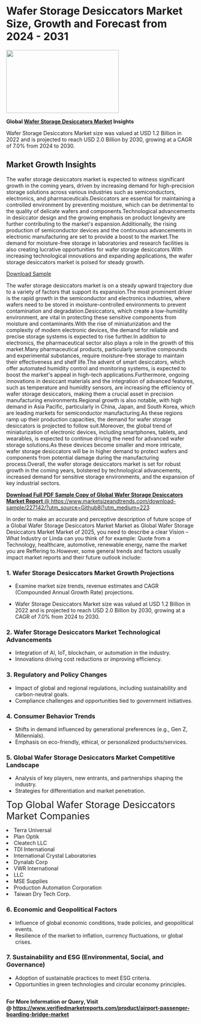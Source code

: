 <H1>Wafer Storage Desiccators Market Size, Growth and Forecast from 2024 - 2031</H1><img class="aligncenter size-medium wp-image-584254" src="https://thirdeyenews.in/wp-content/uploads/2024/09/Global-Market-Research-300x168.jpeg" alt="" width="300" height="168" /><p><strong>Global&nbsp;<a href="https://www.marketsizeandtrends.com/download-sample/227142/?utm_source=Github8j?utm_medium=223">Wafer Storage Desiccators Market</a> Insights</strong></p><p>Wafer Storage Desiccators Market size was valued at USD 1.2 Billion in 2022 and is projected to reach USD 2.0 Billion by 2030, growing at a CAGR of 7.0% from 2024 to 2030.</p><p><h2>Market Growth Insights</h2> <p>The wafer storage desiccators market is expected to witness significant growth in the coming years, driven by increasing demand for high-precision storage solutions across various industries such as semiconductors, electronics, and pharmaceuticals.Desiccators are essential for maintaining a controlled environment by preventing moisture, which can be detrimental to the quality of delicate wafers and components.Technological advancements in desiccator design and the growing emphasis on product longevity are further contributing to the market's expansion.Additionally, the rising production of semiconductor devices and the continuous advancements in electronic manufacturing are set to provide a boost to the market.The demand for moisture-free storage in laboratories and research facilities is also creating lucrative opportunities for wafer storage desiccators.With increasing technological innovations and expanding applications, the wafer storage desiccators market is poised for steady growth.</p> <p><a href="#">Download Sample</a></p> <p>The wafer storage desiccators market is on a steady upward trajectory due to a variety of factors that support its expansion.The most prominent driver is the rapid growth in the semiconductor and electronics industries, where wafers need to be stored in moisture-controlled environments to prevent contamination and degradation.Desiccators, which create a low-humidity environment, are vital in protecting these sensitive components from moisture and contaminants.With the rise of miniaturization and the complexity of modern electronic devices, the demand for reliable and precise storage systems is expected to rise further.In addition to electronics, the pharmaceutical sector also plays a role in the growth of this market.Many pharmaceutical products, particularly sensitive compounds and experimental substances, require moisture-free storage to maintain their effectiveness and shelf life.The advent of smart desiccators, which offer automated humidity control and monitoring systems, is expected to boost the market's appeal in high-tech applications.Furthermore, ongoing innovations in desiccant materials and the integration of advanced features, such as temperature and humidity sensors, are increasing the efficiency of wafer storage desiccators, making them a crucial asset in precision manufacturing environments.Regional growth is also notable, with high demand in Asia Pacific, particularly in China, Japan, and South Korea, which are leading markets for semiconductor manufacturing.As these regions ramp up their production capacities, the demand for wafer storage desiccators is projected to follow suit.Moreover, the global trend of miniaturization of electronic devices, including smartphones, tablets, and wearables, is expected to continue driving the need for advanced wafer storage solutions.As these devices become smaller and more intricate, wafer storage desiccators will be in higher demand to protect wafers and components from potential damage during the manufacturing process.Overall, the wafer storage desiccators market is set for robust growth in the coming years, bolstered by technological advancements, increased demand for sensitive storage environments, and the expansion of key industrial sectors.<p><a href="#"></p><p><span class=""><strong>Download Full PDF Sample Copy of Global Wafer Storage Desiccators Market Report</strong> @ <a href="https://www.marketsizeandtrends.com/download-sample/227142/?utm_source=Github8j?utm_medium=223" target="_blank">https://www.marketsizeandtrends.com/download-sample/227142/?utm_source=Github8j?utm_medium=223</a></span></p><p>In order to make an accurate and perceptive description of future scope of a Global&nbsp;Wafer Storage Desiccators Market Market as Global&nbsp;Wafer Storage Desiccators Market Market of 2025, you need to describe a clear Vision &ndash; What Industry or Linda can you think of for example: Quote from a Technology, healthcare, automotive, renewable energy, name the market you are Reffering to.However, some general trends and factors usually impact market reports and their future outlook include:</p><h3>1.&nbsp;<strong>Wafer Storage Desiccators Market Growth Projections</strong></h3><ul><li>Examine market size trends, revenue estimates and CAGR (Compounded Annual Growth Rate) projections.</li><li><p>Wafer Storage Desiccators Market size was valued at USD 1.2 Billion in 2022 and is projected to reach USD 2.0 Billion by 2030, growing at a CAGR of 7.0% from 2024 to 2030.</p></li></ul><h3>2.&nbsp;<strong>Wafer Storage Desiccators Market Technological Advancements</strong></h3><ul><li>Integration of AI, IoT, blockchain, or automation in the industry.</li><li>Innovations driving cost reductions or improving efficiency.</li></ul><h3>3.&nbsp;<strong>Regulatory and Policy Changes</strong></h3><ul><li>Impact of global and regional regulations, including sustainability and carbon-neutral goals.</li><li>Compliance challenges and opportunities tied to government initiatives.</li></ul><h3>4.&nbsp;<strong>Consumer Behavior Trends</strong></h3><ul><li>Shifts in demand influenced by generational preferences (e.g., Gen Z, Millennials).</li><li>Emphasis on eco-friendly, ethical, or personalized products/services.</li></ul><h3>5.&nbsp;<strong>Global Wafer Storage Desiccators Market Competitive Landscape</strong></h3><ul><li>Analysis of key players, new entrants, and partnerships shaping the industry.</li><li>Strategies for differentiation and market penetration.</li></ul><p data-pm-slice="1 1 []"><span style="color: inherit; font-family: inherit; font-size: 25px;">Top Global Wafer Storage Desiccators Market Companies</span></p><div class="" data-test-id=""><p><li>Terra Universal</li><li> Plan Optik</li><li> Cleatech LLC</li><li> TDI International</li><li> International Crystal Laboratories</li><li> Dynalab Corp</li><li> VWR International</li><li>LLC</li><li> MSE Supplies</li><li> Production Automation Corporation</li><li> Taiwan Dry Tech Corp.</li></p></div><h3>6.&nbsp;<strong>Economic and Geopolitical Factors</strong></h3><ul><li>Influence of global economic conditions, trade policies, and geopolitical events.</li><li>Resilience of the market to inflation, currency fluctuations, or global crises.</li></ul><h3>7.&nbsp;<strong>Sustainability and ESG (Environmental, Social, and Governance)</strong></h3><ul><li>Adoption of sustainable practices to meet ESG criteria.</li><li>Opportunities in green technologies and circular economy principles.</li></ul><h2><strong style="font-size: 14px;">For More Information or Query, Visit @&nbsp;</strong><a style="background-color: #ffffff; font-size: 14px;" href="https://www.marketsizeandtrends.com/report/wafer-storage-desiccators-market/" target="_blank">https://www.verifiedmarketreports.com/product/airport-passenger-boarding-bridge-market</a></h2>